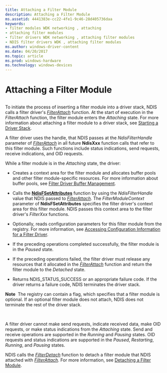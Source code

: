 ```yaml
---
title: Attaching a Filter Module
description: Attaching a Filter Module
ms.assetid: 4441383e-cc22-4fe1-9c46-28d405736daa
keywords:
- filter modules WDK networking , attaching
- attaching filter modules
- filter drivers WDK networking , attaching filter modules
- NDIS filter drivers WDK , attaching filter modules
ms.author: windows-driver-content
ms.date: 04/20/2017
ms.topic: article
ms.prod: windows-hardware
ms.technology: windows-devices
---
```


# Attaching a Filter Module


## <a href="" id="ddk-attaching-a-filter-module-ng"></a>


To initiate the process of inserting a filter module into a driver stack, NDIS calls a filter driver's [*FilterAttach*](https://msdn.microsoft.com/library/windows/hardware/ff549905) function. At the start of execution in the *FilterAttach* function, the filter module enters the *Attaching* state. For more information about attaching a filter module to a driver stack, see [Starting a Driver Stack](starting-a-driver-stack.md).

A filter driver uses the handle, that NDIS passes at the *NdisFilterHandle* parameter of [*FilterAttach*](https://msdn.microsoft.com/library/windows/hardware/ff549905) in all future **NdisXxx** function calls that refer to this filter module. Such functions include status indications, send requests, receive indications, and OID requests.

While a filter module is in the *Attaching* state, the driver:

-   Creates a context area for the filter module and allocates buffer pools and other filter module-specific resources. For more information about buffer pools, see [Filter Driver Buffer Management](filter-driver-buffer-management.md).

-   Calls the [**NdisFSetAttributes**](https://msdn.microsoft.com/library/windows/hardware/ff562619) function by using the *NdisFilterHandle* value that NDIS passed to [*FilterAttach*](https://msdn.microsoft.com/library/windows/hardware/ff549905). The *FilterModuleContext* parameter of **NdisFSetAttributes** specifies the filter driver's context area for this filter module. NDIS passes this context area to the filter driver's *FilterXxx* functions.

-   Optionally, reads configuration parameters for this filter module from the registry. For more information, see [Accessing Configuration Information for a Filter Driver](accessing-configuration-information-for-a-filter-driver.md).

-   If the preceding operations completed successfully, the filter module is in the *Paused* state.

-   If the preceding operations failed, the filter driver must release any resources that it allocated in the [*FilterAttach*](https://msdn.microsoft.com/library/windows/hardware/ff549905) function and return the filter module to the *Detached* state.

-   Returns NDIS\_STATUS\_SUCCESS or an appropriate failure code. If the driver returns a failure code, NDIS terminates the driver stack.

**Note**  The registry can contain a flag, which specifies that a filter module is optional. If an optional filter module does not attach, NDIS does not terminate the rest of the driver stack.

 

A filter driver cannot make send requests, indicate received data, make OID requests, or make status indications from the *Attaching* state. Send and receive operations are supported in the *Running* and *Pausing* states. OID requests and status indications are supported in the *Paused*, *Restarting*, *Running*, and *Pausing* states.

NDIS calls the [*FilterDetach*](https://msdn.microsoft.com/library/windows/hardware/ff549918) function to detach a filter module that NDIS attached with [*FilterAttach*](https://msdn.microsoft.com/library/windows/hardware/ff549905). For more information, see [Detaching a Filter Module](detaching-a-filter-module.md).

 

 





